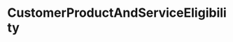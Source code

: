 # CustomerProductAndServiceEligibility   

<script src="https://unpkg.com/@stoplight/elements/web-components.min.js"></script>
<link rel="stylesheet" href="https://unpkg.com/@stoplight/elements/styles.min.css">

<elements-api
  apiDescriptionUrl="CustomerProductAndServiceEligibility.yaml"
  layout="sidebar"
  router="hash"
  hideTryIt="false"
  hideSchemas="false"
  hideInternal="false"
/>